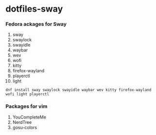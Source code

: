 # dotfiles-sway
### Fedora ackages for Sway
1. sway
2. swaylock
3. swayidle
4. waybar
5. wev
6. wofi
7. kitty
8. firefox-wayland
9. playerctl
10. light


`dnf install sway swaylock swayidle waybar wev kitty firefox-wayland wofi light playerctl`

### Packages for vim
1. YouCompleteMe
2. NerdTree
3. gosu-colors
